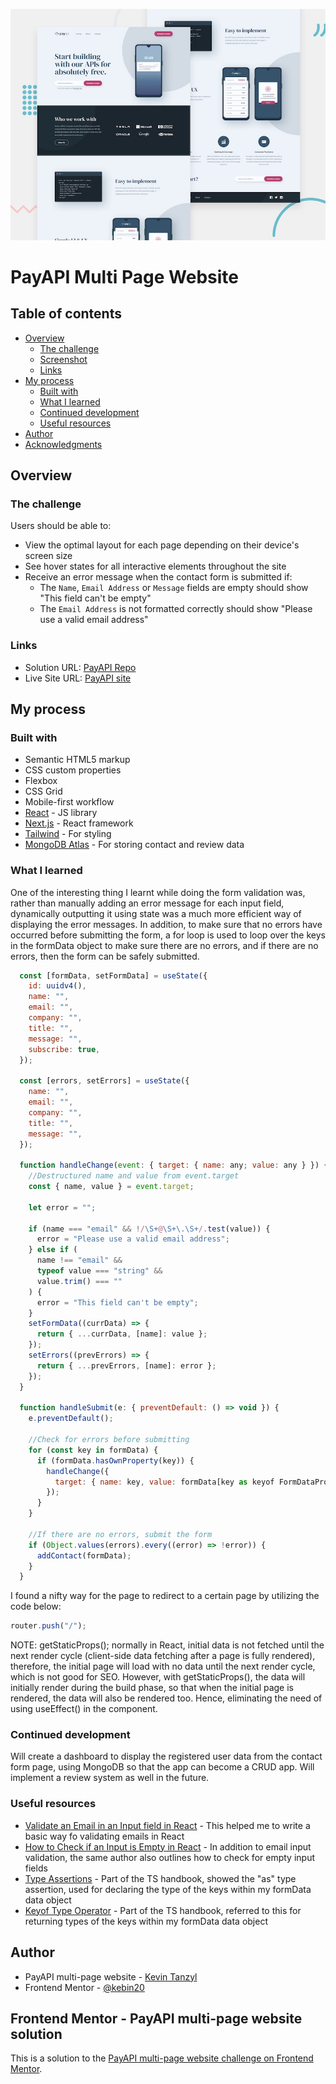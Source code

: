 ![homepage](./public/preview.jpg)

# PayAPI Multi Page Website

## Table of contents

- [Overview](#overview)
  - [The challenge](#the-challenge)
  - [Screenshot](#screenshot)
  - [Links](#links)
- [My process](#my-process)
  - [Built with](#built-with)
  - [What I learned](#what-i-learned)
  - [Continued development](#continued-development)
  - [Useful resources](#useful-resources)
- [Author](#author)
- [Acknowledgments](#acknowledgments)


## Overview

### The challenge

Users should be able to:

- View the optimal layout for each page depending on their device's screen size
- See hover states for all interactive elements throughout the site
- Receive an error message when the contact form is submitted if:
  - The `Name`, `Email Address` or `Message` fields are empty should show "This field can't be empty"
  - The `Email Address` is not formatted correctly should show "Please use a valid email address"

### Links

- Solution URL: [PayAPI Repo](https://github.com/kebin20/payapi-multi-page-website)
- Live Site URL: [PayAPI site](https://payapi-multi-page-website-kebin20s-projects.vercel.app/)

## My process

### Built with

- Semantic HTML5 markup
- CSS custom properties
- Flexbox
- CSS Grid
- Mobile-first workflow
- [React](https://reactjs.org/) - JS library
- [Next.js](https://nextjs.org/) - React framework
- [Tailwind](https://tailwind.com/) - For styling
- [MongoDB Atlas](https://www.mongodb.com/atlas) - For storing contact and review data

### What I learned

One of the interesting thing I learnt while doing the form validation was, rather than manually adding an error message for each input field, dynamically outputting it using state was a much more efficient way of displaying the error messages. In addition, to make sure that no errors have occurred before submitting the form,  a for loop is used to loop over the keys in the formData object to make sure there are no errors, and if there are no errors, then the form can be safely submitted.

```js
  const [formData, setFormData] = useState({
    id: uuidv4(),
    name: "",
    email: "",
    company: "",
    title: "",
    message: "",
    subscribe: true,
  });

  const [errors, setErrors] = useState({
    name: "",
    email: "",
    company: "",
    title: "",
    message: "",
  });

  function handleChange(event: { target: { name: any; value: any } }) {
    //Destructured name and value from event.target
    const { name, value } = event.target;

    let error = "";

    if (name === "email" && !/\S+@\S+\.\S+/.test(value)) {
      error = "Please use a valid email address";
    } else if (
      name !== "email" &&
      typeof value === "string" &&
      value.trim() === ""
    ) {
      error = "This field can't be empty";
    }
    setFormData((currData) => {
      return { ...currData, [name]: value };
    });
    setErrors((prevErrors) => {
      return { ...prevErrors, [name]: error };
    });
  }

  function handleSubmit(e: { preventDefault: () => void }) {
    e.preventDefault();

    //Check for errors before submitting
    for (const key in formData) {
      if (formData.hasOwnProperty(key)) {
        handleChange({
          target: { name: key, value: formData[key as keyof FormDataProps] },
        });
      }
    }

    //If there are no errors, submit the form
    if (Object.values(errors).every((error) => !error)) {
      addContact(formData);
    }
  }
```

I found a nifty way for the page to redirect to a certain page by utilizing the code below:

```js
router.push("/");
```
NOTE: getStaticProps(); normally in React, initial data is not fetched until the next render cycle (client-side data fetching after a page is fully rendered), therefore, the initial page will load with no data until the next render cycle, which is not good for SEO. However, with getStaticProps(), the data will initially render during the build phase, so that when the initial page is rendered, the data will also be rendered too. Hence, eliminating the need of using useEffect() in the component. 

### Continued development

Will create a dashboard to display the registered user data from the contact form page, using MongoDB so that the app can become a CRUD app. Will implement a review system as well in the future.


### Useful resources

- [Validate an Email in an Input field in React](https://bobbyhadz.com/blog/react-check-if-email-is-valid) - This helped me to write a basic way fo validating emails in React
- [How to Check if an Input is Empty in React](https://bobbyhadz.com/blog/react-check-if-input-is-empty) - In addition to email input validation, the same author also outlines how to check for empty input fields
- [Type Assertions](https://www.typescriptlang.org/docs/handbook/2/everyday-types.html#type-assertions) - Part of the TS handbook, showed the "as" type assertion, used for declaring the type of the keys within my formData data object
- [Keyof Type Operator](https://www.typescriptlang.org/docs/handbook/2/keyof-types.html) - Part of the TS handbook, referred to this for returning types of the keys within my formData data object

## Author

- PayAPI multi-page website - [Kevin Tanzyl](https://ktanzyl.netlify.app/)
- Frontend Mentor - [@kebin20](https://www.frontendmentor.io/profile/kebin20)

## Frontend Mentor - PayAPI multi-page website solution

This is a solution to the [PayAPI multi-page website challenge on Frontend Mentor](https://www.frontendmentor.io/challenges/payapi-multipage-website-FDLR1Y11e). 